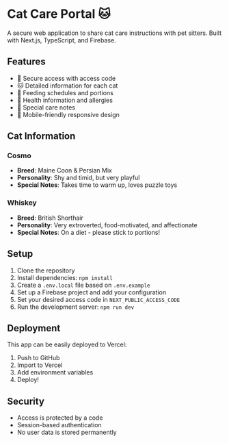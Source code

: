 # Cat Care Portal 🐱

A secure web application to share cat care instructions with pet sitters. Built with Next.js, TypeScript, and Firebase.

## Features

- 🔐 Secure access with access code
- 🐱 Detailed information for each cat
- 📅 Feeding schedules and portions
- 🏥 Health information and allergies
- 📝 Special care notes
- 📱 Mobile-friendly responsive design

## Cat Information

### Cosmo
- **Breed**: Maine Coon & Persian Mix
- **Personality**: Shy and timid, but very playful
- **Special Notes**: Takes time to warm up, loves puzzle toys

### Whiskey
- **Breed**: British Shorthair
- **Personality**: Very extroverted, food-motivated, and affectionate
- **Special Notes**: On a diet - please stick to portions!

## Setup

1. Clone the repository
2. Install dependencies: `npm install`
3. Create a `.env.local` file based on `.env.example`
4. Set up a Firebase project and add your configuration
5. Set your desired access code in `NEXT_PUBLIC_ACCESS_CODE`
6. Run the development server: `npm run dev`

## Deployment

This app can be easily deployed to Vercel:

1. Push to GitHub
2. Import to Vercel
3. Add environment variables
4. Deploy!

## Security

- Access is protected by a code
- Session-based authentication
- No user data is stored permanently
